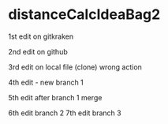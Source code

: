 # distanceCalcIdeaBag2

1st edit on gitkraken

2nd edit on github

3rd edit on local file (clone) wrong action

4th edit - new branch 1

5th edit after branch 1 merge

6th edit branch 2 
7th edit branch 3

